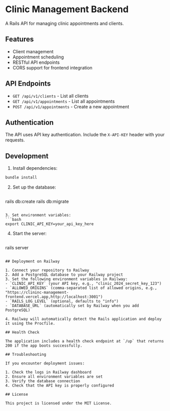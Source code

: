# Clinic Management Backend

A Rails API for managing clinic appointments and clients.

## Features

- Client management
- Appointment scheduling
- RESTful API endpoints
- CORS support for frontend integration

## API Endpoints

- `GET /api/v1/clients` - List all clients
- `GET /api/v1/appointments` - List all appointments
- `POST /api/v1/appointments` - Create a new appointment

## Authentication

The API uses API key authentication. Include the `X-API-KEY` header with your requests.

## Development

1. Install dependencies:
```bash
bundle install
   ```

2. Set up the database:
   ```bash
rails db:create
rails db:migrate
   ```

3. Set environment variables:
   ```bash
   export CLINIC_API_KEY=your_api_key_here
   ```

4. Start the server:
   ```bash
rails server
   ```

## Deployment on Railway

1. Connect your repository to Railway
2. Add a PostgreSQL database to your Railway project
3. Set the following environment variables in Railway:
   - `CLINIC_API_KEY` (your API key, e.g., "clinic_2024_secret_key_123")
   - `ALLOWED_ORIGINS` (comma-separated list of allowed origins, e.g., "https://clininc-management-frontend.vercel.app,http://localhost:3001")
   - `RAILS_LOG_LEVEL` (optional, defaults to "info")
   - `DATABASE_URL` (automatically set by Railway when you add PostgreSQL)

4. Railway will automatically detect the Rails application and deploy it using the Procfile.

## Health Check

The application includes a health check endpoint at `/up` that returns 200 if the app boots successfully.

## Troubleshooting

If you encounter deployment issues:

1. Check the logs in Railway dashboard
2. Ensure all environment variables are set
3. Verify the database connection
4. Check that the API key is properly configured

## License

This project is licensed under the MIT License.


